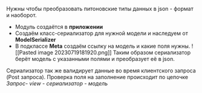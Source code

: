 Нужны чтобы преобразовать питоновские типы данных в json - формат и наоборот.
- Модуль создаётся в __приложении__
- Создаём класс-сериализатор для нужной модели и наследуем от __ModelSerializer__
- В подклассе __Meta__ создаём ссылку на модель и какие поля нужны.
![[Pasted image 20230719181920.png]]
Таким образом сериализатор берёт модель с указанными полями и преобразует её в json.

Сериализатор так же валидирует данные во время клиентского запроса (Post запроса).
Проверка поля на заполнение происходит по цепочке _Запрос- view - сериализатор - модель_

